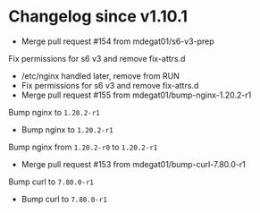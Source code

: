 # Changelog since v1.10.1
- Merge pull request #154 from mdegat01/s6-v3-prep

Fix permissions for s6 v3 and remove fix-attrs.d 
- /etc/nginx handled later, remove from RUN 
- Fix permissions for s6 v3 and remove fix-attrs.d 
- Merge pull request #155 from mdegat01/bump-nginx-1.20.2-r1

Bump nginx to `1.20.2-r1` 
- Bump nginx to `1.20.2-r1`

Bump nginx from `1.20.2-r0` to `1.20.2-r1` 
- Merge pull request #153 from mdegat01/bump-curl-7.80.0-r1

Bump curl to `7.80.0-r1` 
- Bump curl to `7.80.0-r1` 
